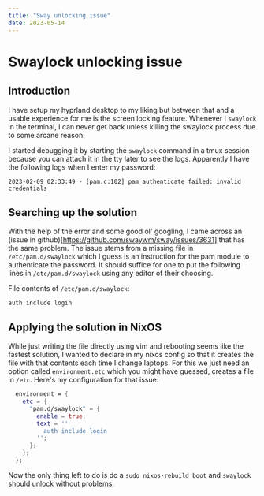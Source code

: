 ```yaml
---
title: "Sway unlocking issue"
date: 2023-05-14
---
```


# Swaylock unlocking issue

## Introduction
I have setup my hyprland desktop to my liking but between that and a usable experience for me is the screen locking feature. Whenever I `swaylock` in the terminal, I can never get back unless killing the swaylock process due to some arcane reason.

I started debugging it by starting the `swaylock` command in a tmux session because you can attach it in the tty later to see the logs. Apparently I have the following logs when I enter my password:
```
2023-02-09 02:33:49 - [pam.c:102] pam_authenticate failed: invalid credentials
```

## Searching up the solution
With the help of the error and some good ol' googling, I came across an (issue in github)[https://github.com/swaywm/sway/issues/3631] that has the same problem. The issue stems from a missing file in `/etc/pam.d/swaylock` which I guess is an instruction for the pam module to authenticate the password. It should suffice for one to put the following lines in `/etc/pam.d/swaylock` using any editor of their choosing.

File contents of `/etc/pam.d/swaylock`:
```
auth include login
```

## Applying the solution in NixOS
While just writing the file directly using vim and rebooting seems like the fastest solution, I wanted to declare in my nixos config so that it creates the file with that contents each time I change laptops. For this we just need an option called `environment.etc` which you might have guessed, creates a file in `/etc`. Here's my configuration for that issue:

```nix
  environment = {
    etc = {
      "pam.d/swaylock" = {
        enable = true;
        text = ''
          auth include login
        '';
      };
    };
  };
```

Now the only thing left to do is do a `sudo nixos-rebuild boot` and `swaylock` should unlock without problems.

